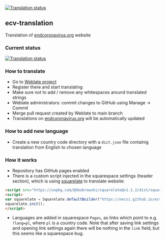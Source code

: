 <a href="https://hosted.weblate.org/engage/endcoronavirus-org/en/">
<img src="https://hosted.weblate.org/widgets/endcoronavirus-org/en/endcoronavirus-website/svg-badge.svg" alt="Translation status" />
</a>

## ecv-translation

Translation of [endcoronavirus.org](http://endcoronavirus.org) website

### Current status

<a href="https://hosted.weblate.org/engage/endcoronavirus-org/en/">
<img src="https://hosted.weblate.org/widgets/endcoronavirus-org/en/endcoronavirus-website/multi-auto.svg" alt="Translation status" />
</a>

### How to translate

- Go to [Weblate project](https://hosted.weblate.org/projects/endcoronavirus-org/endcoronavirus-website/)
- Register there and start translating
- Make sure not to add / remove any whitespaces around translated strings
- Weblate administrators: commit changes to GitHub using Manage -> Commit
- Merge pull request created by Weblate to main branch
- Translations on [endcoronavirus.org](http://endcoronavirus.org) will be automatically updated

### How to add new language

- Create a new country code directory with a `dict.json` file containig translation from English to chosen language

### How it works

- Repository has GitHub pages enabled
- There is a custom script injected in the squarespace settings (header section), which is using [squarelate](https://github.com/kbobrowski/squarelate) to translate website:

```html
<script src="https://unpkg.com/@kbobrowski/squarelate@v1.1.2/dist/squarelate.min.js"></script>
<script>
var squarelate = Squarelate.defaultBuilder("https://necsi.github.io/ecv-translation", 'en');
squarelate.init();
</script>
```

- Languages are added in squarespace `Pages`, as links which point to e.g. `?lang=pl`, where `pl` is a country code.
Note that after saving link settings and opening link settings again there will be nothing in the `link` field, but
this seems like a squarespace bug.

